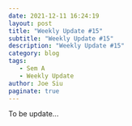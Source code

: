 ```yaml
---
date: 2021-12-11 16:24:19
layout: post
title: "Weekly Update #15"
subtitle: "Weekly Update #15"
description: "Weekly Update #15"
category: blog
tags:
   - Sem A
   - Weekly Update
author: Joe Siu
paginate: true
---
```

To be update...
